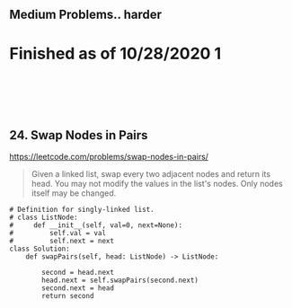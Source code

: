 ## Medium Problems.. harder
# Finished as of 10/28/2020 1

<br />
<br />
<br />
<br />

## 24. Swap Nodes in Pairs

https://leetcode.com/problems/swap-nodes-in-pairs/
<br />
> Given a linked list, swap every two adjacent nodes and return its head.
>You may not modify the values in the list's nodes. Only nodes itself may be changed.

```
# Definition for singly-linked list.
# class ListNode:
#     def __init__(self, val=0, next=None):
#         self.val = val
#         self.next = next
class Solution:
    def swapPairs(self, head: ListNode) -> ListNode:
        
        second = head.next
        head.next = self.swapPairs(second.next)
        second.next = head
        return second

```


